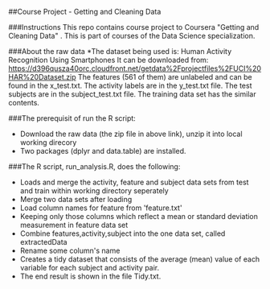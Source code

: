 ##Course Project - Getting and Cleaning Data

###Instructions
    This repo contains course project to Coursera "Getting and Cleaning Data" . This is part of courses of the Data Science specialization. 
 
###About the raw data
   *The dataset being used is: Human Activity Recognition Using Smartphones  It can be downloaded from: https://d396qusza40orc.cloudfront.net/getdata%2Fprojectfiles%2FUCI%20HAR%20Dataset.zip
    The features (561 of them) are unlabeled and can be found in the x_test.txt. The activity labels are in the y_test.txt file. The test     subjects are in the subject_test.txt file.
         The training data set has the similar contents.

###The prerequisit of run the R script:
 * Download the raw data (the zip file in above link), unzip it into local working direcory
 * Two packages (dplyr and data.table) are installed. 

###The R script, run_analysis.R, does the following:

* Loads and merge the activity, feature and subject data sets from test and train within working directory seperately
* Merge two data sets after loading
* Load column names for feature from 'feature.txt' 
* Keeping only those columns which reflect a mean or standard deviation measurement in feature data set
* Combine features,activity,subject into the one data set, called extractedData 
* Rename some column's name
* Creates a tidy dataset that consists of the average (mean) value of each variable for each subject and activity pair.
* The end result is shown in the file Tidy.txt.
